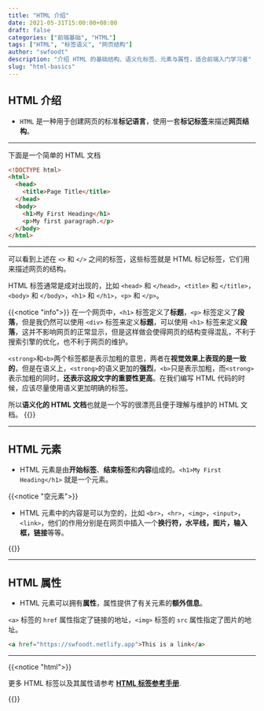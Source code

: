 ```yaml
---
title: "HTML 介绍"
date: 2021-05-31T15:00:00+08:00
draft: false
categories: ["前端基础", "HTML"]
tags: ["HTML", "标签语义", "网页结构"]
author: "swfoodt"
description: "介绍 HTML 的基础结构、语义化标签、元素与属性，适合前端入门学习者"
slug: "html-basics"
---
```


## HTML 介绍

- `HTML` 是一种用于创建网页的标准**标记语言**，使用一套**标记标签**来描述**网页结构**。

---

下面是一个简单的 HTML 文档

```html
<!DOCTYPE html>
<html>
  <head>
    <title>Page Title</title>
  </head>
  <body>
    <h1>My First Heading</h1>
    <p>My first paragraph.</p>
  </body>
</html>
```
---

可以看到上述在 `<>` 和 `</>` 之间的标签，这些标签就是 HTML 标记标签，它们用来描述网页的结构。

HTML 标签通常是成对出现的，比如 `<head>` 和 `</head>`，`<title>` 和 `</title>`，`<body>` 和 `</body>`，`<h1>` 和 `</h1>`，`<p>` 和 `</p>`。

{{<notice "info">}}
在一个网页中，`<h1>` 标签定义了**标题**，`<p>` 标签定义了**段落**，但是我仍然可以使用 `<div>` 标签来定义**标题**，可以使用 `<h1>` 标签来定义**段落**，这并不影响网页的正常显示，但是这样做会使得网页的结构变得混乱，不利于搜索引擎的优化，也不利于网页的维护。

`<strong>`和`<b>`两个标签都是表示加粗的意思，两者在**视觉效果上表现的是一致的**，但是在语义上，`<strong>`的语义更加的**强烈**，`<b>`只是表示加粗，而`<strong>`表示加粗的同时，**还表示这段文字的重要性更高**。在我们编写 HTML 代码的时候，应该尽量使用语义更加明确的标签。

所以**语义化的 HTML 文档**也就是一个写的很漂亮且便于理解与维护的 HTML 文档。
{{</notice>}}

---

## HTML 元素

- HTML 元素是由**开始标签**、**结束标签**和**内容**组成的。`<h1>My First Heading</h1>` 就是一个元素。

{{<notice "空元素">}} 

- HTML 元素中的内容是可以为空的，比如 `<br>`，`<hr>`，`<img>`，`<input>`，`<link>`，他们的作用分别是在网页中插入一个**换行符，水平线，图片，输入框，链接**等等。

{{</notice>}}

---

## HTML 属性

- HTML 元素可以拥有**属性**，属性提供了有关元素的**额外信息**。

`<a>` 标签的 `href` 属性指定了链接的地址，`<img>` 标签的 `src` 属性指定了图片的地址。

```html title="<a>的href属性"
<a href="https://swfoodt.netlify.app">This is a link</a>
```

---

{{<notice "html">}}

更多 HTML 标签以及其属性请参考 **[HTML 标签参考手册](https://www.runoob.com/tags/ref-byfunc.html)**.

{{</notice>}}
